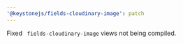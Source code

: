 ```yaml
---
'@keystonejs/fields-cloudinary-image': patch
---
```


Fixed ` fields-cloudinary-image` views not being compiled.
